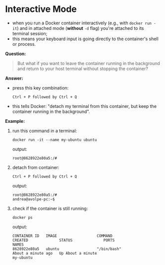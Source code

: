 # Interactive Mode

- when you run a Docker container interactively (e.g., with `docker run -it`) and in attached mode (**without** `-d` flag) you're attached to its terminal session;
- this means your keyboard input is going directly to the container's shell or process.

**Question:**

> But what if you want to leave the container running in the background and return to your host terminal without stopping the container?

**Answer:**

- press this key combination:

    ```text
    Ctrl + P followed by Ctrl + Q
    ```

- this tells Docker: "detach my terminal from this container, but keep the container running in the background".

**Example:**

1. run this command in a terminal:

    ```commandline
    docker run -it --name my-ubuntu ubuntu
    ```
  
    output:
  
    ```commandline
    root@8628922e80a5:/#
    ```

2. detach from container:

    ```commandline
    Ctrl + P followed by Ctrl + Q
    ```
    
    output:
    
    ```commandline
    root@8628922e80a5:/# 
    andrea@avolpe-pc:~$ 
    ```

3. check if the container is still running:

    ```commandline
    docker ps
    ```
    
    output:
    
    ```commandline
    CONTAINER ID   IMAGE                  COMMAND                  CREATED              STATUS              PORTS                                NAMES
    8628922e80a5   ubuntu                 "/bin/bash"              About a minute ago   Up About a minute                                        my-ubuntu
    ```
